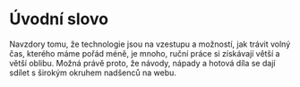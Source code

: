 <div class="uvod">

<html>
    
<head>
  <title>Háčkování</title>
</head>
<body>
<h1> Úvodní slovo </h1>
<p>Navzdory tomu, že technologie jsou na vzestupu a možností, jak trávit volný čas, kterého máme pořád méně, je mnoho, ruční práce si získávají větší a větší oblibu. Možná právě proto, že návody, nápady a hotová díla se dají sdílet s širokým okruhem nadšenců na webu. 
</p>
</body>
</html>
